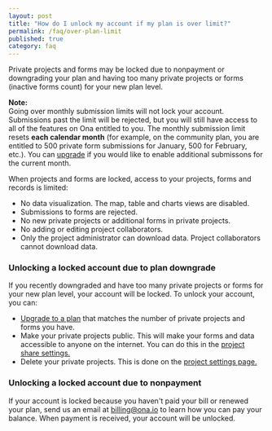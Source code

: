 ```yaml
---
layout: post
title: "How do I unlock my account if my plan is over limit?"
permalink: /faq/over-plan-limit
published: true
category: faq
---
```


Private projects and forms may be locked due to nonpayment or downgrading your plan and having too many private projects or forms (inactive forms count) for your new plan level.

>
**Note:** <br/> Going over monthly submission limits will not lock your account. Submissions past the limit will be rejected, but you will still have access to all of the features on Ona entitled to you. The monthly submission limit resets **each calendar month** (for example, on the community plan, you are entitled to 500 private form submissions for January, 500 for February, etc.). You can [upgrade](https://ona.io/plans.html) if you would like to enable additional submissons for the current month.

When projects and forms are locked, access to your projects, forms and records is limited:

* No data visualization. The map, table and charts views are disabled.
* Submissions to forms are rejected.
* No new private projects or additional forms in private projects.
* No adding or editing project collaborators.
* Only the project administrator can download data. Project collaborators cannot download data.

### Unlocking a locked account due to plan downgrade

If you recently downgraded and have too many private projects or forms for your new plan level, your account will be locked. To unlock your account, you can:

* [Upgrade to a plan](https://ona.io/plans.html) that matches the number of private projects and forms you have.
* Make your private projects public. This will make your forms and data accessible to anyone on the internet. You can do this in the [project share settings.](http://help.ona.io/guides/getting-started/#sharing-projects)
* Delete your private projects. This is done on the [project settings page.](http://help.ona.io/guides/projects/#deleting-projects)


### Unlocking a locked account due to nonpayment

If your account is locked because you haven't paid your bill or renewed your plan, send us an email at <billing@ona.io> to learn how you can pay your balance. When payment is received, your account will be unlocked.
